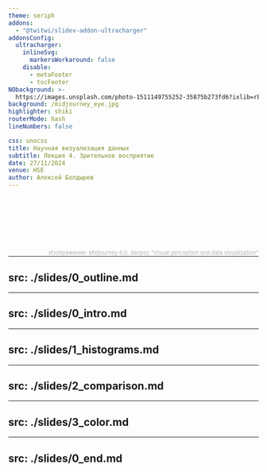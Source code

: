```yaml
---
theme: seriph
addons:
  - "@twitwi/slidev-addon-ultracharger"
addonsConfig:
  ultracharger:
    inlineSvg:
      markersWorkaround: false
    disable:
      - metaFooter
      - tocFooter
NObackground: >-
  https://images.unsplash.com/photo-1511149755252-35875b273fd6?ixlib=rb-4.0.3&dl=leon-contreras-qpdfU6vehgs-unsplash.jpg&w=1920&q=80&fm=jpg&crop=entropy&cs=tinysrgb
background: /midjourney_eye.jpg
highlighter: shiki
routerMode: hash
lineNumbers: false

css: unocss
title: Научная визуализация данных
subtitle: Лекция 4. Зрительное восприятие
date: 27/11/2024
venue: HSE
author: Алексей Болдырев
---
```


<br>
<br>

# <span style="font-size:28.0pt" v-html="$slidev.configs.title?.replaceAll(' ', '<br/>')"></span>
# <span style="font-size:24.0pt" v-html="$slidev.configs.subtitle?.replaceAll(' ', '<br/>')"></span>
# <span style="font-size:18.0pt" v-html="$slidev.configs.author?.replaceAll(' ', '<br/>')"></span>

<span style="font-size:18.0pt" v-html="$slidev.configs.date?.replaceAll(' ', '<br/>')"></span>

<div>
<br>
<br>
<span style="color:#b3b3b3ff; font-size: 11px; float: right;">Изображение: Midjourney 6.0. Запрос "Visual perception and data visualization"
</span>
</div>


<style>
  :deep(footer) { padding-bottom: 3em !important; }
</style>

<!--
NB: This demo uses a custom syntax (using preparser extensions), with all the @@@@.
-->

---
src: ./slides/0_outline.md
---

---
src: ./slides/0_intro.md
---

---
src: ./slides/1_histograms.md
---

---
src: ./slides/2_comparison.md
---

---
src: ./slides/3_color.md
---

---
src: ./slides/0_end.md
---